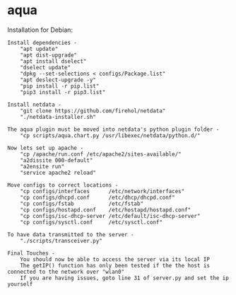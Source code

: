 # aqua

Installation for Debian:

    Install dependencies -
        "apt update"
        "apt dist-upgrade"
        "apt install dselect"
        "dselect update"
        "dpkg --set-selections < configs/Package.list"
        "apt deslect-upgrade -y"
        "pip install -r pip.list"
        "pip3 install -r pip3.list"

    Install netdata -
        "git clone https://github.com/firehol/netdata"
        "./netdata-installer.sh"

    The aqua plugin must be moved into netdata's python plugin folder - 
        "cp scripts/aqua.chart.py /usr/libexec/netdata/python.d/"
    
    Now lets set up apache - 
        "cp /apache/run.conf /etc/apache2/sites-available/"
        "a2dissite 000-default"
        "a2ensite run"
        "service apache2 reload"

    Move configs to correct locations - 
        "cp configs/interfaces      /etc/network/interfaces"
        "cp configs/dhcpd.conf      /etc/dhcp/dhcpd.conf"
        "cp configs/fstab           /etc/fstab"
        "cp configs/hostapd.conf    /etc/hostapd/hostapd.conf"
        "cp configs/isc-dhcp-server /etc/default/isc-dhcp-server"
        "cp configs/sysctl.conf     /etc/sysctl.conf"

    To have data transmitted to the server - 
        "./scripts/transceiver.py"

    Final Touches -
        You should now be able to access the server via its local IP
        The getIP() function has only been tested if the the host is connected to the network over "wlan0"
        If you are having issues, goto line 31 of server.py and set the ip yourself
